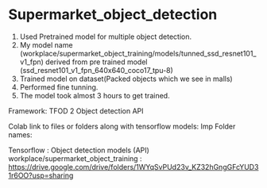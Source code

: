 # Supermarket_object_detection

1. Used Pretrained model for multiple object detection.
2. My model name (workplace/supermarket_object_training/models/tunned_ssd_resnet101_v1_fpn) derived from pre trained model (ssd_resnet101_v1_fpn_640x640_coco17_tpu-8)
3. Trained model on dataset(Packed objects which we see in malls)
4. Performed fine tunning.
5. The model took almost 3 hours to get trained.

Framework: TFOD 2 Object detection API

Colab link to files or folders along with tensorflow models:
Imp Folder names:

Tensorflow : Object detection models (API)
workplace/supermarket_object_training : 
https://drive.google.com/drive/folders/1WYqSvPUd23v_KZ32hGngGFcYUD31r6OO?usp=sharing
